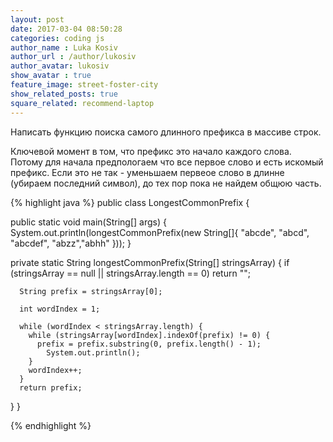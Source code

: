 ```yaml
---
layout: post
date: 2017-03-04 08:50:28
categories: coding js
author_name : Luka Kosiv
author_url : /author/lukosiv
author_avatar: lukosiv
show_avatar : true
feature_image: street-foster-city
show_related_posts: true
square_related: recommend-laptop
---
```


Написать функцию поиска самого длинного префикса в массиве строк.

Ключевой момент в том, что префикс это начало каждого слова.
Потому для начала предпологаем что все первое слово и есть искомый префикс.
Если это не так - уменьшаем первеое слово в длинне (убираем последний символ), до тех пор пока не найдем общюю часть.

{% highlight java %}
public class LongestCommonPrefix {

  public static void main(String[] args) {
    System.out.println(longestCommonPrefix(new String[]{
      "abcde", "abcd", "abcdef", "abzz","abhh"
    }));
  }

  private static String longestCommonPrefix(String[] stringsArray) {
    if (stringsArray == null || stringsArray.length == 0) return "";

      String prefix = stringsArray[0];

      int wordIndex = 1;
      
      while (wordIndex < stringsArray.length) {
        while (stringsArray[wordIndex].indexOf(prefix) != 0) {
          prefix = prefix.substring(0, prefix.length() - 1);
            System.out.println();
        }
        wordIndex++;
      }
      return prefix;
  }
}

{% endhighlight %}